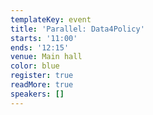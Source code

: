 ```yaml
---
templateKey: event
title: 'Parallel: Data4Policy'
starts: '11:00'
ends: '12:15'
venue: Main hall
color: blue
register: true
readMore: true
speakers: []
---
```

